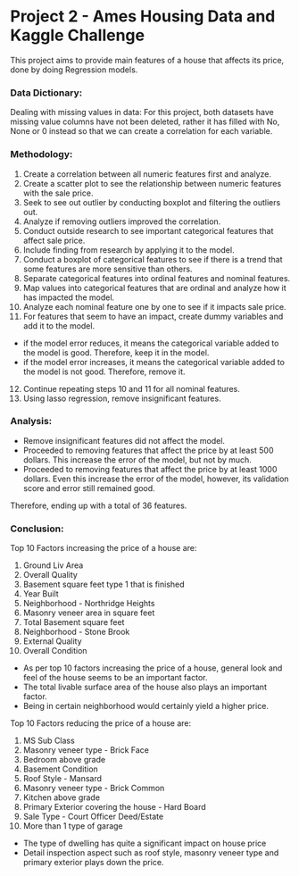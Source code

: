 # Project 2 - Ames Housing Data and Kaggle Challenge

This project aims to provide main features of a house that affects its price, done by doing Regression models.

### Data Dictionary:


Dealing with missing values in data:
For this project, both datasets have missing value columns have not been deleted, rather it has filled with No, None or 0 instead so that we can create a correlation for each variable.

### Methodology:
1. Create a correlation between all numeric features first and analyze.
2. Create a scatter plot to see the relationship between numeric features with the sale price.
3. Seek to see out outlier by conducting boxplot and filtering the outliers out.
4. Analyze if removing outliers improved the correlation.
5. Conduct outside research to see important categorical features that affect sale price.
6. Include finding from research by applying it to the model.
7. Conduct a boxplot of categorical features to see if there is a trend that some features are more sensitive than others.
8. Separate categorical features into ordinal features and nominal features.
9. Map values into categorical features that are ordinal and analyze how it has impacted the model.
10. Analyze each nominal feature one by one to see if it impacts sale price.
11. For features that seem to have an impact, create dummy variables and add it to the model.
- if the model error reduces, it means the categorical variable added to the model is good. Therefore, keep it in the model.
- if the model error increases, it means the categorical variable added to the model is not good. Therefore, remove it.
12. Continue repeating steps 10 and 11 for all nominal features.
13. Using lasso regression, remove insignificant features.

### Analysis:
- Remove insignificant features did not affect the model.
- Proceeded to removing features that affect the price by at least 500 dollars. This increase the error of the model, but not by much.
- Proceeded to removing features that affect the price by at least 1000 dollars. Even this increase the error of the model, however, its validation score and error still remained good.

Therefore, ending up with a total of 36 features.

### Conclusion:
Top 10 Factors increasing the price of a house are:
1. Ground Liv Area
2. Overall Quality
3. Basement square feet type 1 that is finished
4. Year Built
5. Neighborhood - Northridge Heights
6. Masonry veneer area in square feet
7. Total Basement square feet
8. Neighborhood - Stone Brook
9. External Quality
10. Overall Condition

- As per top 10 factors increasing the price of a house, general look and feel of the house seems to be an important factor.
- The total livable surface area of the house also plays an important factor.
- Being in certain neighborhood would certainly yield a higher price.

Top 10 Factors reducing the price of a house are:
1. MS Sub Class
2. Masonry veneer type - Brick Face
3. Bedroom above grade
4. Basement Condition
5. Roof Style - Mansard
6. Masonry veneer type - Brick Common
7. Kitchen above grade
8. Primary Exterior covering the house - Hard Board
9. Sale Type - Court Officer Deed/Estate
10. More than 1 type of garage

- The type of dwelling has quite a significant impact on house price
- Detail inspection aspect such as roof style, masonry veneer type and primary exterior plays down the price.
